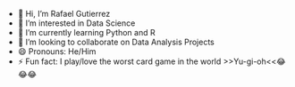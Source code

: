 - 👋 Hi, I’m Rafael Gutierrez 
- 👀 I’m interested in Data Science 
- 🌱 I’m currently learning Python and R
- 💞️ I’m looking to collaborate on Data Analysis Projects
- 😄 Pronouns: He/Him
- ⚡ Fun fact: I play/love the worst card game in the world >>Yu-gi-oh<<😂😂😂


